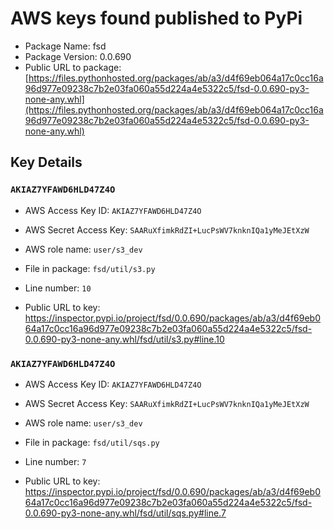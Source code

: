 # AWS keys found published to PyPi

* Package Name: fsd
* Package Version: 0.0.690
* Public URL to package: [https://files.pythonhosted.org/packages/ab/a3/d4f69eb064a17c0cc16a96d977e09238c7b2e03fa060a55d224a4e5322c5/fsd-0.0.690-py3-none-any.whl](https://files.pythonhosted.org/packages/ab/a3/d4f69eb064a17c0cc16a96d977e09238c7b2e03fa060a55d224a4e5322c5/fsd-0.0.690-py3-none-any.whl)

## Key Details

### `AKIAZ7YFAWD6HLD47Z4O`

* AWS Access Key ID: `AKIAZ7YFAWD6HLD47Z4O`
* AWS Secret Access Key: `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` 
* AWS role name: `user/s3_dev`
* File in package: `fsd/util/s3.py`
* Line number: `10`

* Public URL to key: https://inspector.pypi.io/project/fsd/0.0.690/packages/ab/a3/d4f69eb064a17c0cc16a96d977e09238c7b2e03fa060a55d224a4e5322c5/fsd-0.0.690-py3-none-any.whl/fsd/util/s3.py#line.10



### `AKIAZ7YFAWD6HLD47Z4O`

* AWS Access Key ID: `AKIAZ7YFAWD6HLD47Z4O`
* AWS Secret Access Key: `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` 
* AWS role name: `user/s3_dev`
* File in package: `fsd/util/sqs.py`
* Line number: `7`

* Public URL to key: https://inspector.pypi.io/project/fsd/0.0.690/packages/ab/a3/d4f69eb064a17c0cc16a96d977e09238c7b2e03fa060a55d224a4e5322c5/fsd-0.0.690-py3-none-any.whl/fsd/util/sqs.py#line.7


